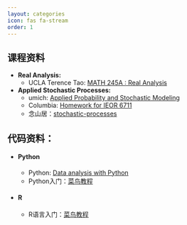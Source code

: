 ```yaml
---
layout: categories
icon: fas fa-stream
order: 1
---
```

## **课程资料**

- **Real Analysis:**
  - UCLA Terence Tao: [MATH 245A : Real Analysis](https://www.math.ucla.edu/~tao/245a.1.10f/)
- **Applied Stochastic Processes:**
  - umich: [Applied Probability and Stochastic Modeling](https://ionides.github.io/620/)
  - Columbia: [Homework for IEOR 6711](https://www.columbia.edu/~ww2040/6711F13/homework6711.html)
  - 念山居：[stochastic-processes](https://blog.charmpeach.com/category/stochastic-processes/)



## **代码资料：**
-  #### **Python**
   - Python: [Data analysis with Python](https://saskeli.github.io/data-analysis-with-python-summer-2019/)
   - Python入门：[菜鸟教程](https://www.runoob.com/python3/python3-data-type.html)
-  #### **R**
   - R语言入门：[菜鸟教程](https://www.runoob.com/r/r-tutorial.html)
